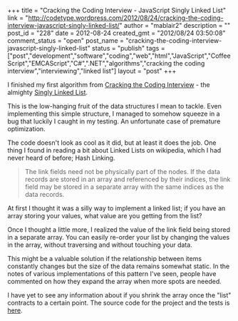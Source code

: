 +++
title = "Cracking the Coding Interview - JavaScript Singly Linked List"
link = "http://codetype.wordpress.com/2012/08/24/cracking-the-coding-interview-javascript-singly-linked-list/"
author = "mablair2"
description = ""
post_id = "228"
date = 2012-08-24
created_gmt = "2012/08/24 03:50:08"
comment_status = "open"
post_name = "cracking-the-coding-interview-javascript-singly-linked-list"
status = "publish"
tags = ["post","development","software","coding","web","html","JavaScript","CoffeeScript","EMCAScript","C#",".NET","algorithms","cracking the coding interview","interviewing","linked list"]
layout = "post"
+++

I finished my first algorithm from [Cracking the Coding Interview](http://www.amazon.com/gp/product/098478280X/ref=as_li_qf_sp_asin_il_tl?ie=UTF8&camp=1789&creative=9325&creativeASIN=098478280X&linkCode=as2&tag=aplfopoex-20) - the almighty [Singly Linked List](http://en.wikipedia.org/wiki/Linked_list#Singly.2C_doubly.2C_and_multiply_linked_lists).

This is the low-hanging fruit of the data structures I mean to tackle. Even implementing this simple structure, I managed to somehow squeeze in a bug that luckily I caught in my testing. An unfortunate case of premature optimization.

The code doesn't look as cool as it did, but at least it does the job. One thing I found in reading a bit about Linked Lists on wikipedia, which I had never heard of before; Hash Linking.

> The link fields need not be physically part of the nodes. If the data records are stored in an array and referenced by their indices, the link field may be stored in a separate array with the same indices as the data records.

At first I thought it was a silly way to implement a linked list; if you have an array storing your values, what value are you getting from the list?

Once I thought a little more, I realized the value of the link field being stored in a separate array. You can easily re-order your list by changing the values in the array, without traversing and without touching your data.

This might be a valuable solution if the relationship between items constantly changes but the size of the data remains somewhat static. In the notes of various implementations of this pattern I've seen, people have commented on how they expand the array when more spots are needed.

I have yet to see any information about if you shrink the array once the "list" contracts to a certain point. The source code for the project and the tests is [here](https://github.com/duereg/js-algorithms).
